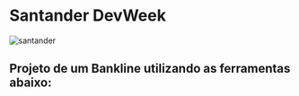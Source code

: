 # Santander DevWeek

![santander](https://user-images.githubusercontent.com/97073646/167271699-b54301ae-ae8c-480c-b11b-f8e53c8e7bf7.jpg)


## Projeto de um Bankline utilizando as ferramentas abaixo:

